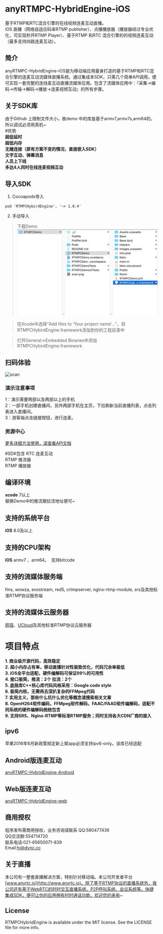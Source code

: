 # anyRTMPC-HybridEngine-iOS
基于RTMP和RTC混合引擎的在线视频连麦互动直播。<br/>
iOS 直播（网络自适应码率RTMP publisher）、点播播放器（播放器经过专业优化，可实现秒开RTMP Player）、基于RTMP 和RTC 混合引擎的的视频连麦互动（最多支持四路连麦互动）。
## 简介
anyRTMPC-HybridEngine-iOS是为移动端应用量身打造的基于RTMP和RTC混合引擎的连麦互动流媒体直播系统。通过集成本SDK，只需几个简单API调用，便可实现一套完整的连线麦互动直播流媒体应用。包含了流媒体应用中：『采集->编码->传输->解码->播放->连麦视频互动』的所有步骤。</br>
## 关于SDK库
由于Github 上限制文件大小，故demo 中的库是基于armv7,armv7s,arm64的，所以调试必须用真机~</br>
#优势</br>
**超低延时**</br>
**超低内存**</br>
**无缝连接（原有方案不变的情况，直接嵌入SDK）**</br>
**文字互动、弹幕消息**</br>
**人员上下线**</br>
**多达4人同时在线连麦视频互动**</br>

## 导入SDK
1. Cocoapods导入
```
pod 'RTMPCHybirdEngine', '~> 1.0.4'

```
2. 手动导入
>  下载Demo
![RTMPCHybirdEngine](RTMPCHybirdEngine.png)

>  在Xcode中选择“Add files to 'Your project name'...”，将RTMPCHybirdEngine.framework添加到你的工程目录中</br>

>  打开General->Embedded Binaries中添加RTMPCHybirdEngine.framework</br>

## 扫码体验
![scan](scan.png)

### 演示注意事项
1：演示需要两部以及两部以上的手机</br>
2：一部手机创建直播间，另外两部手机在主页，下拉刷新当前直播列表，点击列表进入直播间。</br>
3：游客端点击链接按钮，进行连麦。</br>

### 资源中心
[更多详细方法使用，请查看API文档](https://www.anyrtc.io/resoure)

#SDK包含
RTC 连麦互动</br>
RTMP 推流器</br>
RTMP 播放器</br>

## 编译环境
**xcode** 7以上</br>
替换Demo中的推流跟拉流地址便可~


## 支持的系统平台
**iOS** 8.0及以上

## 支持的CPU架构
**iOS** armv7 、arm64。  支持bitcode

## 支持的流媒体服务端
fms, wowza, evostream, red5, crtmpserver, nginx-rtmp-module, srs及其他标准RTMP协议服务端

## 支持的流媒体云服务器
[网宿](http://www.wangsucloud.com/)、[UCloud](https://www.ucloud.cn/)及其他标准RTMP协议云服务器

# 项目特点
**1.  商业级开源代码，高效稳定**</br>
**2.  超小内存占有率，移动直播针对性极致优化，代码冗余率极低**</br>
**3.  iOS全平台适配，硬件编解码可保证99%的可用性**</br>
**4.  接口极简，推流：2个   拉流：2个**</br>
**5.  底层库C++核心库代码风格采用：Google code style**</br>
**6.  极简内核，无需再去深扒复杂的FFMpeg代码**</br>
**7.  实用主义，那些什么坑什么优化等概念请搜索相关文章**</br>
**8.  OpenH264软件编码，FFMpeg软件解码，FAAC/FAAD软件编解码，适配不同系统的硬件编解码统统包含**</br>
**9.  支持SRS、Nginx-RTMP等标准RTMP服务；同时支持各大CDN厂商的接入**</br>

## ipv6
苹果2016年6月新政策规定新上架app必须支持ipv6-only。该库已经适配
## Android版连麦互动
[anyRTMPC-HybridEngine-Android](https://github.com/AnyRTC/anyRTMPC-HybridEngine-Android)
## Web版连麦互动
[anyRTMPC-HybridEngine-web](https://www.anyrtc.io/demo/lianmai)

## 商用授权
程序发布需商用授权，业务咨询请联系
QQ:580477436 </br>
QQ交流群:554714720</br>
联系电话:021-65650071-839</br>
Email:hi@dync.cc</br>
## 关于直播
本公司有一整套直播解决方案，特别针对移动端。本公司开发者平台[www.anyrtc.io](http://www.anyrtc.io)。除了基于RTMP协议的直播系统外，我公司还有基于WebRTC的时时交互直播系统、P2P呼叫系统、会议系统等。快捷集成SDK，便可让你的应用拥有时时通话功能。欢迎您的来电~
## License

RTMPCHybridEngine is available under the MIT license. See the LICENSE file for more info.

